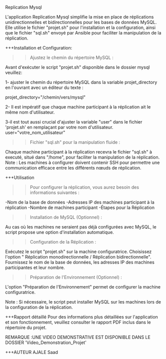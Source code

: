 Replication Mysql

L'application Replication Mysql simplifie la mise en place de réplications unidirectionnelles et bidirectionnelles pour les bases de données MySQL. Elle utilise le fichier "projet.sh" pour l'installation et la configuration, ainsi que le fichier "sql.sh" envoyé par Ansible pour faciliter la manipulation de la réplication.

+++Installation et Configuration:

>>Ajustez le chemin du répertoire MySQL :

Avant d'exécuter le script "projet.sh" disponible dans le dossier mysql veuillez:

1- ajuster le chemin du répertoire MySQL dans la variable projet_directory en l'ouvrant avec un éditeur du texte :

projet_directory="/chemin/vers/mysql"

2- Il est impératif que chaque machine participant à la réplication ait le même nom d'utilisateur.

3-il est tout aussi crucial d'ajuster la variable "user" dans le fichier 'projet.sh' en remplaçant par votre nom d'utilisateur.
user="votre_nom_utilisateur"


>>Fichier "sql.sh" pour la manipulation fluide :

Chaque machine participant à la réplication recevra le fichier "sql.sh" à executé, situé dans "/home", pour faciliter la manipulation de la réplication.
Note : Les machines à configurer doivent contenir SSH pour permettre une communication efficace entre les différents nœuds de réplication.

+++Utilisation
>>Pour configurer la réplication, vous aurez besoin des informations suivantes :

-Nom de la base de données
-Adresses IP des machines participant à la réplication
-Nombre de machines participant
-Étapes pour la Réplication

>>Installation de MySQL (Optionnel) :

Au cas où les machines ne seraient pas déjà configurées avec MySQL, le script propose une option d'installation automatique.

>>Configuration de la Réplication :

Exécutez le script "projet.sh" sur la machine configuratrice.
Choisissez l'option " Réplication monodirectionnelle / Réplication bidirectionnelle".
Fournissez le nom de la base de données, les adresses IP des machines participantes et leur nombre.

>>Préparation de l'Environnement (Optionnel) :

L'option "Préparation de l'Environnement" permet de configurer la machine configuratrice.

Note : Si nécessaire, le script peut installer MySQL sur les machines lors de la configuration de la réplication.

+++Rapport détaillé
Pour des informations plus détaillées sur l'application et son fonctionnement, veuillez consulter le rapport PDF inclus dans le répertoire du projet.

REMARQUE :UNE VIDEO DEMONSTRATIVE EST DISPONIBLE DANS LE DOSSIER 'Video_Demonstration_Projet'

+++AUTEUR
AJALE Saad
